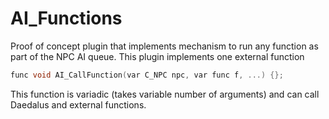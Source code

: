 # AI_Functions
Proof of concept plugin that implements mechanism to run any function as part of the NPC AI queue. This plugin implements one external function 

``` c++
func void AI_CallFunction(var C_NPC npc, var func f, ...) {};
```

This function is variadic (takes variable number of arguments) and can call Daedalus and external functions.
